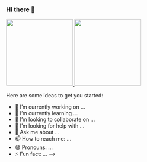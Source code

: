 ### Hi there 👋

<!--
**pradeepkr1003/pradeepkr1003** is a ✨ _special_ ✨ repository because its `README.md` (this file) appears on your GitHub profile. -->
<a href="#">
<img height="180em" src="https://github-readme-stats.vercel.app/api?username=pradeepkr1003&show_icons=true&hide_border=true&&count_private=true&include_all_commits=true" />
</a>
<a href="#">
<img height="180em" src="https://github-readme-stats.vercel.app/api/wakatime?username=pradeepkr1003"/>
</a>


Here are some ideas to get you started:

- 🔭 I’m currently working on ...
- 🌱 I’m currently learning ...
- 👯 I’m looking to collaborate on ...
- 🤔 I’m looking for help with ...
- 💬 Ask me about ...
- 📫 How to reach me: ...
- 😄 Pronouns: ...
- ⚡ Fun fact: ...
-->
